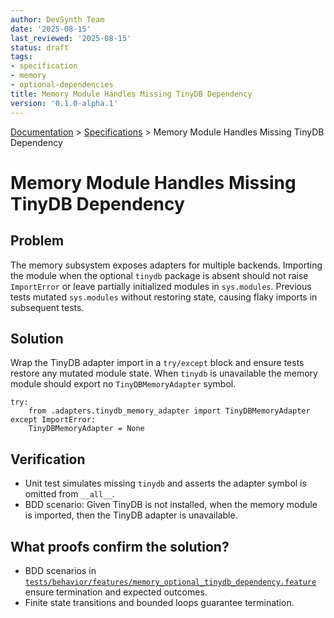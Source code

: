 ```yaml
---
author: DevSynth Team
date: '2025-08-15'
last_reviewed: '2025-08-15'
status: draft
tags:
- specification
- memory
- optional-dependencies
title: Memory Module Handles Missing TinyDB Dependency
version: '0.1.0-alpha.1'
---
```

<div class="breadcrumbs">
<a href="../index.md">Documentation</a> &gt; <a href="index.md">Specifications</a> &gt; Memory Module Handles Missing TinyDB Dependency
</div>

# Memory Module Handles Missing TinyDB Dependency

## Problem

The memory subsystem exposes adapters for multiple backends. Importing the
module when the optional `tinydb` package is absent should not raise
`ImportError` or leave partially initialized modules in `sys.modules`.
Previous tests mutated `sys.modules` without restoring state, causing flaky
imports in subsequent tests.

## Solution

Wrap the TinyDB adapter import in a `try/except` block and ensure tests restore
any mutated module state. When `tinydb` is unavailable the memory module should
export no `TinyDBMemoryAdapter` symbol.

```pseudocode
try:
    from .adapters.tinydb_memory_adapter import TinyDBMemoryAdapter
except ImportError:
    TinyDBMemoryAdapter = None
```

## Verification

- Unit test simulates missing `tinydb` and asserts the adapter symbol is
  omitted from `__all__`.
- BDD scenario: Given TinyDB is not installed, when the memory module is
  imported, then the TinyDB adapter is unavailable.

## What proofs confirm the solution?
- BDD scenarios in [`tests/behavior/features/memory_optional_tinydb_dependency.feature`](../../tests/behavior/features/memory_optional_tinydb_dependency.feature) ensure termination and expected outcomes.
- Finite state transitions and bounded loops guarantee termination.
